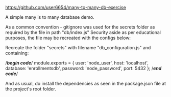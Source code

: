 https://github.com/user6654/many-to-many-db-exercise

A simple many is to many database demo.

As a common convention - gitignore was used for the secrets folder as required by the file in path "db/index.js"
Security aside as per educational purposes, the file may be recreated with the configs below:

Recreate the folder "secrets" with filename "db_configuration.js" and containing:

/***begin code***/
module.exports = { 
  user: 'node_user',
  host: 'localhost',
  database: 'enrollmentsdb',
  password: 'node_password',
  port: 5432
};
/***end code***/

And as usual, do install the dependencies as seen in the package.json file at the project's root folder.
